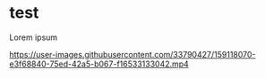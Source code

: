 # test

Lorem ipsum


https://user-images.githubusercontent.com/33790427/159118070-e3f68840-75ed-42a5-b067-f16533133042.mp4

